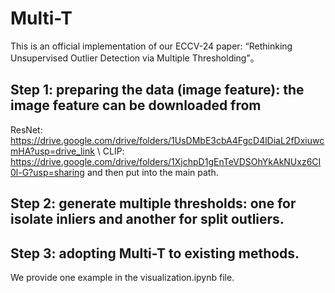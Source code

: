 # Multi-T
This is an official implementation of our ECCV-24 paper: “Rethinking Unsupervised Outlier Detection via Multiple Thresholding”。

## Step 1: preparing the data (image feature): the image feature can be downloaded from
ResNet: https://drive.google.com/drive/folders/1UsDMbE3cbA4FgcD4lDiaL2fDxiuwcmHA?usp=drive_link \\
CLIP: https://drive.google.com/drive/folders/1XjchpD1gEnTeVDSOhYkAkNUxz6CI0l-G?usp=sharing
and then put into the main path.

## Step 2: generate multiple thresholds: one for isolate inliers and another for split outliers.

## Step 3: adopting Multi-T to existing methods.

We provide one example in the visualization.ipynb file.

